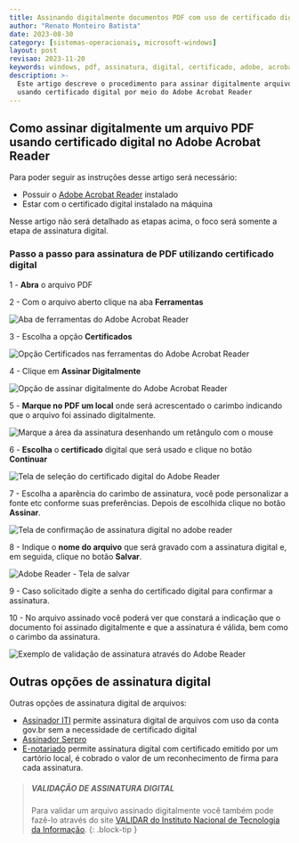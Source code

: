 ```yaml
---
title: Assinando digitalmente documentos PDF com uso de certificado digital
author: "Renato Monteiro Batista"
date: 2023-08-30
category: [sistemas-operacionais, microsoft-windows]
layout: post
revisao: 2023-11-20
keywords: windows, pdf, assinatura, digital, certificado, adobe, acrobat
description: >-
  Este artigo descreve o procedimento para assinar digitalmente arquivos PDF,
  usando certificado digital por meio do Adobe Acrobat Reader
---
```


## Como assinar digitalmente um arquivo PDF usando certificado digital no Adobe Acrobat Reader

Para poder seguir as instruções desse artigo será necessário:

* Possuir o [Adobe Acrobat Reader](https://apps.microsoft.com/store/detail/XPDP273C0XHQH2?ocid=pdpshare) instalado
* Estar com o certificado digital instalado na máquina

Nesse artigo não será detalhado as etapas acima, o foco será somente a etapa de assinatura digital.

### Passo a passo para assinatura de PDF utilizando certificado digital

1 - **Abra** o arquivo PDF

2 - Com o arquivo aberto clique na aba **Ferramentas**

![Aba de ferramentas do Adobe Acrobat Reader]({{site.img}}adobe-reader_seta-ferramentas.png)

3 - Escolha a opção **Certificados**

![Opção Certificados nas ferramentas do Adobe Acrobat Reader]({{site.img}}adobe-reader-certificados.png)

4 - Clique em **Assinar Digitalmente**

![Opção de assinar digitalmente do Adobe Acrobat Reader]({{site.img}}adobe-reader-assinar-digitalmente.png)

5 - **Marque no PDF um local** onde será acrescentado o carimbo indicando que o arquivo foi assinado digitalmente.

![Marque a área da assinatura desenhando um retângulo com o mouse]({{site.img}}adobe-reader-retangulo-assinatura-digital.png)

6 - **Escolha** o **certificado** digital que será usado e clique no botão **Continuar**

![Tela de seleção do certificado digital do Adobe Reader]({{site.img}}adobe-reader-escolha-certificado-digital.png)

7 - Escolha a aparência do carimbo de assinatura, você pode personalizar a fonte etc conforme suas preferências. Depois de escolhida clique no botão **Assinar**.

![Tela de confirmação de assinatura digital no adobe reader]({{site.img}}adobe-reader-confirmacao-assinatura.png)

8 - Indique o **nome do arquivo** que será gravado com a assinatura digital e, em seguida, clique no botão **Salvar**.

![Adobe Reader - Tela de salvar]({{site.img}}adobe-reader-salvar.png)

9 - Caso solicitado digite a senha do certificado digital para confirmar a assinatura.

10 - No arquivo assinado você poderá ver que constará a indicação que o documento foi assinado digitalmente e que a assinatura é válida, bem como o carimbo da assinatura.

![Exemplo de validação de assinatura através do Adobe Reader]({{site.img}}adobe-reader-documento-assinado.png)

## Outras opções de assinatura digital

Outras opções de assinatura digital de arquivos:

* [Assinador ITI](https://assinador.iti.br/) permite assinatura digital de arquivos com uso da conta gov.br sem a necessidade de certificado digital
* [Assinador Serpro](https://www.serpro.gov.br/links-fixos-superiores/assinador-digital/assinador-serpro)
* [E-notariado](https://www.e-notariado.org.br/notary/assinatura) permite assinatura digital com certificado emitido por um cartório local, é cobrado o valor de um reconhecimento de firma para cada assinatura.

> ##### VALIDAÇÃO DE ASSINATURA DIGITAL
>
>Para validar um arquivo assinado digitalmente você também pode fazê-lo através do site [VALIDAR do Instituto Nacional de Tecnologia da Informação](https://validar.iti.gov.br/).
{: .block-tip }
